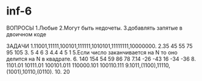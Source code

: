 # inf-6

ВОПРОСЫ
1.Любые
2.Могут быть недочеты.
3.добавлять запятые в двоичном коде

ЗАДАЧИ
1.11001,11111,100101,111111,1010101,11111111,10000000.
2.35 45 55 75 95 105
3. 5 4 6 3
4.4 4 5 1
5.Если число заканчивается на N то оно делится на N в квадрате.
6. 140 154 54 59 86 78
7.14 -26 -43 16 -34 -36
8. 1101.01 10111.01 100101.011 110000.101 100110.111
9.1011,(1100),11110,(1001),10110,(0110).
10. 20
